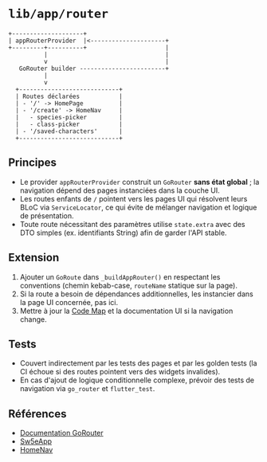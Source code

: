 <!--
Fichier : lib/app/router/README.md
Rôle : Documenter la configuration GoRouter et son intégration avec Sw5eApp.
Dépendances : GoRouter, Riverpod, vues UI.
Exemple d'usage : Lire avant d'ajouter une nouvelle route ou de modifier la navigation globale.
-->

# `lib/app/router`

```
+--------------------+
| appRouterProvider  |<---------------------+
+---------+----------+                      |
          |                                 |
          v                                 |
   GoRouter builder ------------------------+
          |
          v
  +----------------------------+
  | Routes déclarées           |
  | - '/' -> HomePage          |
  | - '/create' -> HomeNav     |
  |   - species-picker         |
  |   - class-picker           |
  | - '/saved-characters'      |
  +----------------------------+
```

## Principes
- Le provider `appRouterProvider` construit un `GoRouter` **sans état global** ; la navigation dépend des pages instanciées dans la couche UI.
- Les routes enfants de `/` pointent vers les pages UI qui résolvent leurs BLoC via `ServiceLocator`, ce qui évite de mélanger navigation et logique de présentation.
- Toute route nécessitant des paramètres utilise `state.extra` avec des DTO simples (ex. identifiants String) afin de garder l'API stable.

## Extension
1. Ajouter un `GoRoute` dans `_buildAppRouter()` en respectant les conventions (chemin kebab-case, `routeName` statique sur la page).
2. Si la route a besoin de dépendances additionnelles, les instancier dans la page UI concernée, pas ici.
3. Mettre à jour la [Code Map](../../../docs/refactor/code_map.md) et la documentation UI si la navigation change.

## Tests
- Couvert indirectement par les tests des pages et par les golden tests (la CI échoue si des routes pointent vers des widgets invalides).
- En cas d'ajout de logique conditionnelle complexe, prévoir des tests de navigation via `go_router` et `flutter_test`.

## Références
- [Documentation GoRouter](https://pub.dev/packages/go_router)
- [Sw5eApp](../app.dart)
- [HomeNav](../home_nav.dart)
